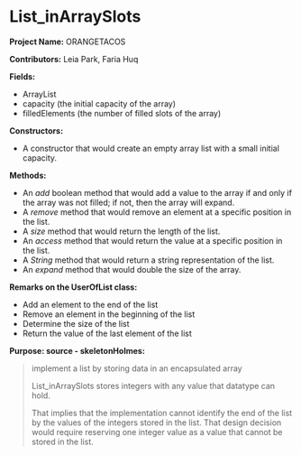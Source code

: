 # List_inArraySlots
**Project Name:** ORANGETACOS

**Contributors:** Leia Park, Faria Huq

**Fields:**
* ArrayList
* capacity (the initial capacity of the array)
* filledElements (the number of filled slots of the array)

**Constructors:**
* A constructor that would create an empty array list with a small initial capacity.

**Methods:**
* An *add* boolean method that would add a value to the array if and only if the array was not filled; if not, then the array will expand.
* A *remove* method that would remove an element at a specific position in the list.
* A *size* method that would return the length of the list.
* An *access* method that would return the value at a specific position in the list.
* A *String* method that would return a string representation of the list.
* An *expand* method that would double the size of the array.

**Remarks on the UserOfList class:**
* Add an element to the end of the list
* Remove an element in the beginning of the list
* Determine the size of the list
* Return the value of the last element of the list

**Purpose: source - skeletonHolmes:**
> implement a list by storing data in an encapsulated array
>
> List_inArraySlots stores integers with any value that datatype can hold.
>
> That implies that the implementation cannot identify the end of the list
> by the values of the integers stored in the list. That design decision
> would require reserving one integer value as a value that cannot be
> stored in the list.
